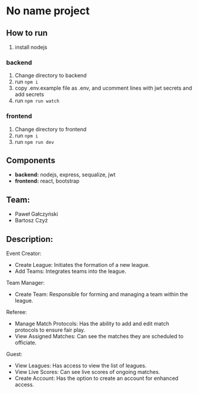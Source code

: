 # No name project

## How to run
1. install nodejs

### backend
1. Change directory to backend
2. run `npm i`
3. copy .env.example file as .env, and ucomment lines with jwt secrets and add secrets
4. run `npm run watch`


### frontend
1. Change directory to frontend
2. run `npm i`
4. run `npm run dev`

## Components
- **backend:** nodejs, express, sequalize, jwt
- **frontend:** react, bootstrap

## Team:
- Paweł Gałczyński
- Bartosz Czyż

## Description:
Event Creator:
- Create League: Initiates the formation of a new league.
- Add Teams: Integrates teams into the league.
  
Team Manager:
- Create Team: Responsible for forming and managing a team within the league.

Referee:
- Manage Match Protocols: Has the ability to add and edit match protocols to ensure fair play.
- View Assigned Matches: Can see the matches they are scheduled to officiate.
  
Guest:
- View Leagues: Has access to view the list of leagues.
- View Live Scores: Can see live scores of ongoing matches.
- Create Account: Has the option to create an account for enhanced access.
